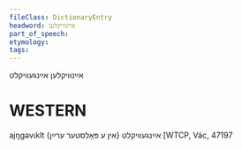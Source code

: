 ```yaml
---
fileClass: DictionaryEntry
headword: אײַנוויקלען
part_of_speech: 
etymology: 
tags: 
---
```

אײַנוויקלען
אײַנגעוויקלט

WESTERN
========

ajŋgəvɩklt אײַנגעוויקלט {אין ע פּאָלסטער ערײַן} [WTCP, Vác, 47197
